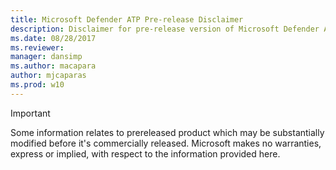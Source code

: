 ```yaml
---
title: Microsoft Defender ATP Pre-release Disclaimer
description: Disclaimer for pre-release version of Microsoft Defender ATP.
ms.date: 08/28/2017
ms.reviewer:
manager: dansimp
ms.author: macapara
author: mjcaparas
ms.prod: w10
---
```


> [!IMPORTANT]
> Some information relates to prereleased product which may be substantially modified before it's commercially released. Microsoft makes no warranties, express or implied, with respect to the information provided here.
